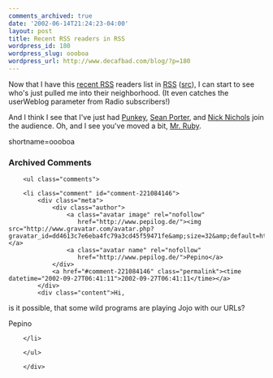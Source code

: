 ```yaml
---
comments_archived: true
date: '2002-06-14T21:24:23-04:00'
layout: post
title: Recent RSS readers in RSS
wordpress_id: 180
wordpress_slug: oooboa
wordpress_url: http://www.decafbad.com/blog/?p=180
---
```

<p>Now that I have this <a href="http://www.decafbad.com/rss_readers_rss.php">recent <a href="http://www.decafbad.com/twiki/bin/view/Main/RSS">RSS</a> readers</a> list in <a href="http://www.decafbad.com/twiki/bin/view/Main/RSS">RSS</a> (<a href="http://www.decafbad.com/rss_readers_rss_php.txt">src</a>), I can start to see who's just pulled me into their neighborhood.  (It even catches the userWeblog parameter from Radio subscribers!)</p>
<p>And I think I see that I've just had <a href="http://www.xs4all.nl/~punkey/Userland/">Punkey</a>, <a href="http://www.seanporter.com/">Sean Porter</a>, and <a href="http://www.nickn.net/radio/">Nick Nichols</a> join the audience.  Oh, and I see you've moved a bit, <a href="http://intertwingly.net.sc.sabren.com/">Mr. Ruby</a>.</p>
<!--more-->
shortname=oooboa

<div id="comments" class="comments archived-comments">
            <h3>Archived Comments</h3>
            
        <ul class="comments">
            
        <li class="comment" id="comment-221084146">
            <div class="meta">
                <div class="author">
                    <a class="avatar image" rel="nofollow" 
                       href="http://www.pepilog.de/"><img src="http://www.gravatar.com/avatar.php?gravatar_id=dd4613c7e6eba4fc79a3cd45f59471fe&amp;size=32&amp;default=http://mediacdn.disqus.com/1320279820/images/noavatar32.png"/></a>
                    <a class="avatar name" rel="nofollow" 
                       href="http://www.pepilog.de/">Pepino</a>
                </div>
                <a href="#comment-221084146" class="permalink"><time datetime="2002-09-27T06:41:11">2002-09-27T06:41:11</time></a>
            </div>
            <div class="content">Hi,

is it possible, that some wild programs are playing Jojo with our URLs?

Pepino</div>
            
        </li>
    
        </ul>
    
        </div>
    
